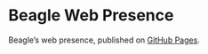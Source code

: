 # Beagle Web Presence

Beagle’s web presence, published on [GitHub Pages](https://Beagle-PSE.github.io/Beagle/branches/gui-beagle-controller).
